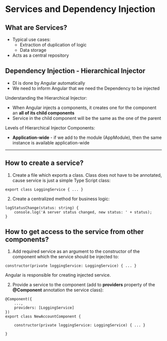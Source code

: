 # Services and Dependency Injection

## What are Services?

* Typical use cases:
    * Extraction of duplication of logic
    * Data storage
* Acts as a central repository

## Dependency Injection - Hierarchical Injector

* DI is done by Angular automatically
* We need to inform Angular that we need the Dependency to be injected

Understanding the Hierarchical Injector:
* When Angular injects a components, it creates one for the component an **all of its child components**
* Service in the child component will be the same as the one of the parent

Levels of Hierarchical Injector Components:
* **Application-wide** - if we add to the module (AppModule), then the same instance is available application-wide
* **

## How to create a service?

1. Create a file which exports a class. Class does not have to be annotated, cause service is just a simple Type Script class:

```
export class LoggingService { ... }
```

2. Create a centralized method for business logic:

```
logStatusChange(status: string) {
    console.log('A server status changed, new status: ' + status);
}
```

## How to get access to the service from other components?

1. Add required service as an argument to the constructor of the component which the service should be injected to:

```
constructor(private loggingService: LoggingService) { ... }
```

Angular is responsible for creating injected service.

2. Provide a service to the component (add to **providers** property of the **@Component** annotation the service class):

```
@Component({
    ...,
    providers: [LoggingService]
})
export class NewAccountComponent {

    constructor(private loggingService: LoggingService) { ... }

}
```


